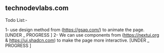 ## technodevlabs.com

Todo List:-

1- use design method from (https://gsap.com/) to animate the page. [UNDER _ PROGRESS ]
2- We can use components from (https://nextui.org & https://ui.shadcn.com) to make the page more interactive. [UNDER _ PROGRESS ]
